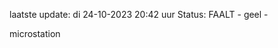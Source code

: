laatste update: 
di 24-10-2023 20:42   uur 
Status: FAALT - geel - 
<div class="service Y">microstation</div>